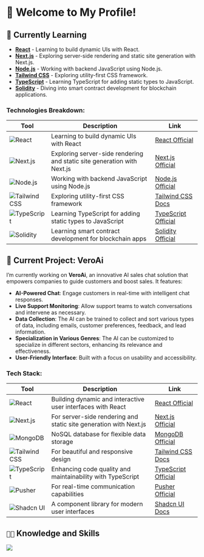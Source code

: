 # 👋 Welcome to My Profile!

## 🌱 Currently Learning

- **[React](https://reactjs.org/)** - Learning to build dynamic UIs with React.
- **[Next.js](https://nextjs.org/)** - Exploring server-side rendering and static site generation with Next.js.
- **[Node.js](https://nodejs.org/)** - Working with backend JavaScript using Node.js.
- **[Tailwind CSS](https://tailwindcss.com/)** - Exploring utility-first CSS framework.
- **[TypeScript](https://www.typescriptlang.org/)** - Learning TypeScript for adding static types to JavaScript.
- **[Solidity](https://soliditylang.org/)** - Diving into smart contract development for blockchain applications.

### Technologies Breakdown:

| Tool                                                                                                               | Description                                                  | Link                                                |
|--------------------------------------------------------------------------------------------------------------------|--------------------------------------------------------------|-----------------------------------------------------|
| ![React](https://img.shields.io/badge/-React-61DAFB?logo=react&logoColor=white&style=flat-square)                  | Learning to build dynamic UIs with React                     | [React Official](https://reactjs.org/)              |
| ![Next.js](https://img.shields.io/badge/-Next.js-000000?logo=next.js&logoColor=white&style=flat-square)            | Exploring server-side rendering and static site generation with Next.js | [Next.js Official](https://nextjs.org/)             |
| ![Node.js](https://img.shields.io/badge/-Node.js-339933?logo=node.js&logoColor=white&style=flat-square)            | Working with backend JavaScript using Node.js                | [Node.js Official](https://nodejs.org/)             |
| ![Tailwind CSS](https://img.shields.io/badge/-Tailwind%20CSS-38B2AC?logo=tailwind-css&logoColor=white&style=flat-square) | Exploring utility-first CSS framework                         | [Tailwind CSS Docs](https://tailwindcss.com/)        |
| ![TypeScript](https://img.shields.io/badge/-TypeScript-3178C6?logo=typescript&logoColor=white&style=flat-square)   | Learning TypeScript for adding static types to JavaScript     | [TypeScript Official](https://www.typescriptlang.org/) |
| ![Solidity](https://img.shields.io/badge/-Solidity-363636?logo=solidity&logoColor=white&style=flat-square)         | Learning smart contract development for blockchain apps      | [Solidity Official](https://soliditylang.org/)      |

## 🚀 Current Project: VeroAi

I’m currently working on **VeroAi**, an innovative AI sales chat solution that empowers companies to guide customers and boost sales. It features:

- **AI-Powered Chat**: Engage customers in real-time with intelligent chat responses.
- **Live Support Monitoring**: Allow support teams to watch conversations and intervene as necessary.
- **Data Collection**: The AI can be trained to collect and sort various types of data, including emails, customer preferences, feedback, and lead information.
- **Specialization in Various Genres**: The AI can be customized to specialize in different sectors, enhancing its relevance and effectiveness.
- **User-Friendly Interface**: Built with a focus on usability and accessibility.

### Tech Stack:
| Tool                                                                                                               | Description                                                  | Link                                                |
|--------------------------------------------------------------------------------------------------------------------|--------------------------------------------------------------|-----------------------------------------------------|
| ![React](https://img.shields.io/badge/-React-61DAFB?logo=react&logoColor=white&style=flat-square)                  | Building dynamic and interactive user interfaces with React  | [React Official](https://reactjs.org/)              |
| ![Next.js](https://img.shields.io/badge/-Next.js-000000?logo=next.js&logoColor=white&style=flat-square)            | For server-side rendering and static site generation with Next.js | [Next.js Official](https://nextjs.org/)             |
| ![MongoDB](https://img.shields.io/badge/-MongoDB-47A248?logo=mongodb&logoColor=white&style=flat-square)            | NoSQL database for flexible data storage                    | [MongoDB Official](https://www.mongodb.com/)        |
| ![Tailwind CSS](https://img.shields.io/badge/-Tailwind%20CSS-38B2AC?logo=tailwind-css&logoColor=white&style=flat-square) | For beautiful and responsive design                          | [Tailwind CSS Docs](https://tailwindcss.com/)        |
| ![TypeScript](https://img.shields.io/badge/-TypeScript-3178C6?logo=typescript&logoColor=white&style=flat-square)   | Enhancing code quality and maintainability with TypeScript  | [TypeScript Official](https://www.typescriptlang.org/) |
| ![Pusher](https://img.shields.io/badge/-Pusher-EE4B29?logo=pusher&logoColor=white&style=flat-square)                | For real-time communication capabilities                     | [Pusher Official](https://pusher.com/)               |
| ![Shadcn UI](https://img.shields.io/badge/-Shadcn%20UI-4A5568?logo=shadcn&logoColor=white&style=flat-square)       | A component library for modern user interfaces              | [Shadcn UI Docs](https://ui.shadcn.com/)                |

## `👨‍💻` Knowledge and Skills
[![](https://skillicons.dev/icons?i=cpp,cs,html,lua,py,mysql,bash,visualstudio,vscode,windows)](https://skillicons.dev)
